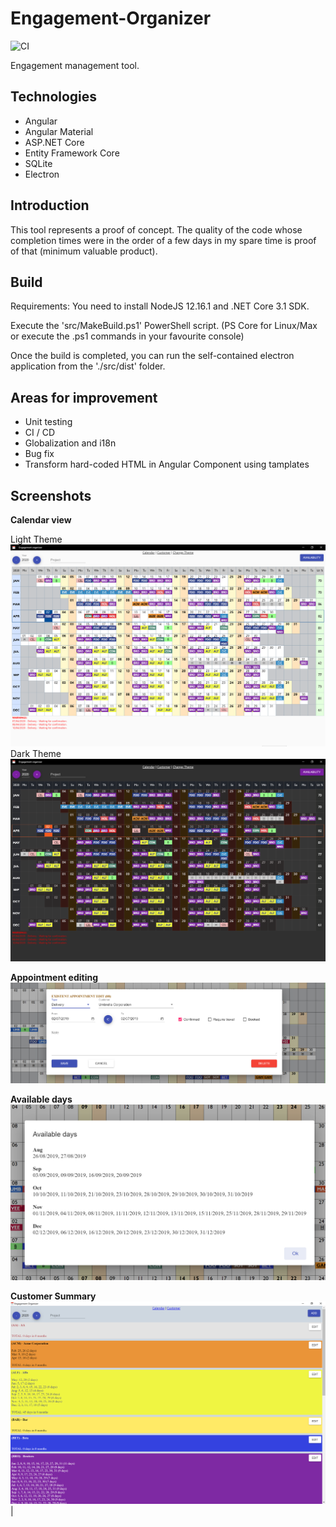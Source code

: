 # Engagement-Organizer
![CI](https://github.com/liguori/Engagement-Organizer/workflows/CI/badge.svg)

Engagement management tool. 

 ## Technologies

- Angular
- Angular Material
- ASP.NET Core
- Entity Framework Core
- SQLite
- Electron


## Introduction

This tool represents a proof of concept. The quality of the code whose completion times were in the order of a few days in my spare time is proof of that (minimum valuable product).

## Build

Requirements: You need to install NodeJS 12.16.1 and .NET Core 3.1 SDK.

Execute the 'src/MakeBuild.ps1' PowerShell script. (PS Core for Linux/Max or execute the .ps1 commands in your favourite console)

Once the build is completed, you can run the self-contained electron application from the './src/dist' folder.

## Areas for improvement

- Unit testing
- CI / CD
- Globalization and i18n
- Bug fix
- Transform hard-coded HTML in Angular Component using tamplates


## Screenshots

**Calendar view**

Light Theme
![Full fixed lenght file example](docs/CalendarView.png)
Dark Theme
![Full fixed lenght file example](docs/CalendarView_Dark.png)

**Appointment editing**
![Full fixed lenght file example](docs/AppointmentEditing.png)

**Available days**
![Full fixed lenght file example](docs/AvailableDays.png)

**Customer Summary**
![Full fixed lenght file example](docs/CustomerSummary.png)|
